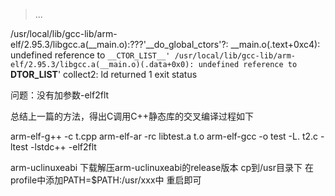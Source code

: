 > ...

/usr/local/lib/gcc-lib/arm-elf/2.95.3/libgcc.a(__main.o):???'__do_global_ctors'?:
__main.o(.text+0xc4): undefined reference to `__CTOR_LIST__'
/usr/local/lib/gcc-lib/arm-elf/2.95.3/libgcc.a(__main.o)(.data+0x0): undefined reference to `__DTOR_LIST__'
collect2: ld returned 1 exit status

问题：没有加参数-elf2flt

总结上一篇的方法，得出C调用C++静态库的交叉编译过程如下

arm-elf-g++ -c t.cpp
arm-elf-ar -rc libtest.a t.o
arm-elf-gcc -o test -L. t2.c -ltest -lstdc++ -elf2flt

arm-uclinuxeabi 下载解压arm-uclinuxeabi的release版本 cp到/usr目录下 在profile中添加PATH=$PATH:/usr/xxx中 重启即可
